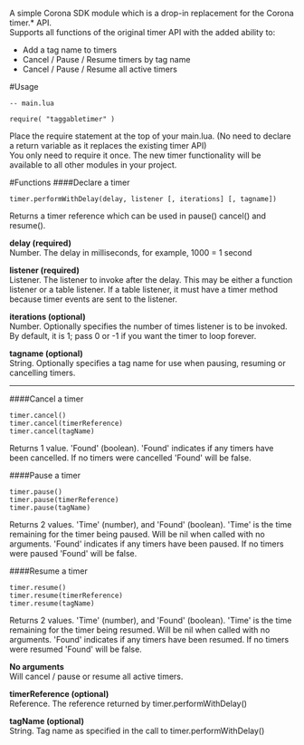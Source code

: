 A simple Corona SDK module which is a drop-in replacement for the Corona timer.* API.  
Supports all functions of the original timer API with the added ability to:

- Add a tag name to timers  
- Cancel / Pause / Resume timers by tag name
- Cancel / Pause / Resume all active timers


#Usage
```
-- main.lua

require( "taggabletimer" )
```

Place the require statement at the top of your main.lua. (No need to declare  a return variable as it replaces the existing timer API)  
You only need to require it once. The new timer functionality will be available to all other modules in your project.


#Functions
####Declare a timer  
```
timer.performWithDelay(delay, listener [, iterations] [, tagname])  
```
Returns a timer reference which can be used in pause() cancel() and resume().

**delay (required)**  
Number. The delay in milliseconds, for example, 1000 = 1 second

**listener (required)**  
Listener. The listener to invoke after the delay. This may be either a function listener or a table listener. If a table listener, it must have a timer method because timer events are sent to the listener.

**iterations (optional)**  
Number. Optionally specifies the number of times listener is to be invoked. By default, it is 1; pass 0 or -1 if you want the timer to loop forever.

**tagname (optional)**  
String. Optionally specifies a tag name for use when pausing, resuming or cancelling timers.

----
####Cancel a timer  
```
timer.cancel()  
timer.cancel(timerReference)  
timer.cancel(tagName)
```
Returns 1 value. 'Found' (boolean). 'Found' indicates if any timers have been cancelled. If no timers were cancelled 'Found' will be false.

####Pause a timer  
```
timer.pause()  
timer.pause(timerReference)  
timer.pause(tagName)  
```

Returns 2 values. 'Time' (number), and 'Found' (boolean). 'Time' is the time remaining for the timer being paused. Will be nil when called with no arguments. 'Found' indicates if any timers have been paused. If no timers were paused 'Found' will be false.

####Resume a timer  
```
timer.resume()  
timer.resume(timerReference)  
timer.resume(tagName)  
```

Returns 2 values. 'Time' (number), and 'Found' (boolean). 'Time' is the time remaining for the timer being resumed. Will be nil when called with no arguments. 'Found' indicates if any timers have been resumed. If no timers were resumed 'Found' will be false.

**No arguments**  
Will cancel / pause or resume all active timers.

**timerReference (optional)**  
Reference. The reference returned by timer.performWithDelay()

**tagName (optional)**  
String. Tag name as specified in the call to timer.performWithDelay()
